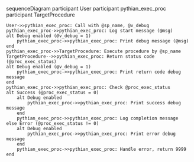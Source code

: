 sequenceDiagram
    participant User
    participant pythian_exec_proc
    participant TargetProcedure

    User->>pythian_exec_proc: Call with @sp_name, @v_debug
    pythian_exec_proc->>pythian_exec_proc: Log start message (@msg)
    alt Debug enabled (@v_debug = 1)
        pythian_exec_proc->>pythian_exec_proc: Print debug message (@msg)
    end
    pythian_exec_proc->>TargetProcedure: Execute procedure by @sp_name
    TargetProcedure-->>pythian_exec_proc: Return status code (@proc_exec_status)
    alt Debug enabled (@v_debug = 1)
        pythian_exec_proc->>pythian_exec_proc: Print return code debug message
    end
    pythian_exec_proc->>pythian_exec_proc: Check @proc_exec_status
    alt Success (@proc_exec_status = 0)
        alt Debug enabled
            pythian_exec_proc->>pythian_exec_proc: Print success debug message
        end
        pythian_exec_proc->>pythian_exec_proc: Log completion message
    else Error (@proc_exec_status != 0)
        alt Debug enabled
            pythian_exec_proc->>pythian_exec_proc: Print error debug message
        end
        pythian_exec_proc->>pythian_exec_proc: Handle error, return 9999
    end